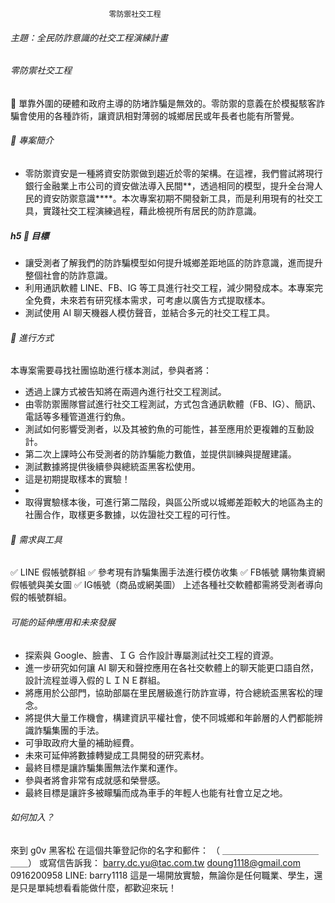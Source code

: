                           零防禦社交工程
###### 主題：全民防詐意識的社交工程演練計畫

######  零防禦社交工程
🚀 單靠外圍的硬體和政府主導的防堵詐騙是無效的。零防禦的意義在於模擬駭客詐騙會使用的各種詐術，讓資訊相對薄弱的城鄉居民或年長者也能有所警覺。

###### 📌 專案簡介
* 零防禦資安是一種將資安防禦做到趨近於零的架構。在這裡，我們嘗試將現行銀行金融業上市公司的資安做法導入民間**，透過相同的模型，提升全台灣人民的資安防禦意識****。本次專案初期不開發新工具，而是利用現有的社交工具，實踐社交工程演練過程，藉此檢視所有居民的防詐意識。

##### h5 🎯 目標
* 讓受測者了解我們的防詐騙模型如何提升城鄉差距地區的防詐意識，進而提升整個社會的防詐意識。
* 利用通訊軟體 LINE、FB、IG 等工具進行社交工程，減少開發成本。本專案完全免費，未來若有研究樣本需求，可考慮以廣告方式提取樣本。
* 測試使用 AI 聊天機器人模仿聲音，並結合多元的社交工程工具。

######  🚀 進行方式
本專案需要尋找社團協助進行樣本測試，參與者將：

* 透過上課方式被告知將在兩週內進行社交工程測試。
* 由零防禦團隊嘗試進行社交工程測試，方式包含通訊軟體（FB、IG）、簡訊、電話等多種管道進行釣魚。
* 測試如何影響受測者，以及其被釣魚的可能性，甚至應用於更複雜的互動設計。
* 第二次上課時公布受測者的防詐騙能力數值，並提供訓練與提醒建議。
* 測試數據將提供後續參與總統盃黑客松使用。
* 這是初期提取樣本的實驗！
* 
* 取得實驗樣本後，可進行第二階段，與區公所或以城鄉差距較大的地區為主的社團合作，取樣更多數據，以佐證社交工程的可行性。

######  🔧 需求與工具
✅ LINE 假帳號群組
✅ 參考現有詐騙集團手法進行模仿收集
✅ FB帳號 購物集資網假帳號與美女圖
✅ IG帳號（商品或網美圖）
上述各種社交軟體都需將受測者導向假的帳號群組。

######  可能的延伸應用和未來發展
* 探索與 Google、臉書、ＩＧ 合作設計專屬測試社交工程的資源。
* 進一步研究如何讓 AI 聊天和聲控應用在各社交軟體上的聊天能更口語自然，設計流程並導入假的ＬＩＮＥ群組。
* 將應用於公部門，協助部屬在里民層級進行防詐宣導，符合總統盃黑客松的理念。
* 將提供大量工作機會，構建資訊平權社會，使不同城鄉和年齡層的人們都能辨識詐騙集團的手法。
* 可爭取政府大量的補助經費。
* 未來可延伸將數據轉變成工具開發的研究素材。
* 最終目標是讓詐騙集團無法作業和運作。
* 參與者將會非常有成就感和榮譽感。
* 最終目標是讓許多被矇騙而成為車手的年輕人也能有社會立足之地。

###### 如何加入？
來到 g0v 黑客松
在這個共筆登記你的名字和郵件： （ ＿＿＿＿＿＿＿＿＿＿＿＿＿）
或寫信告訴我：
barry.dc.yu@tac.com.tw
doung1118@gmail.com
0916200958
LINE: barry1118
這是一場開放實驗，無論你是任何職業、學生，還是只是單純想看看能做什麼，都歡迎來玩！